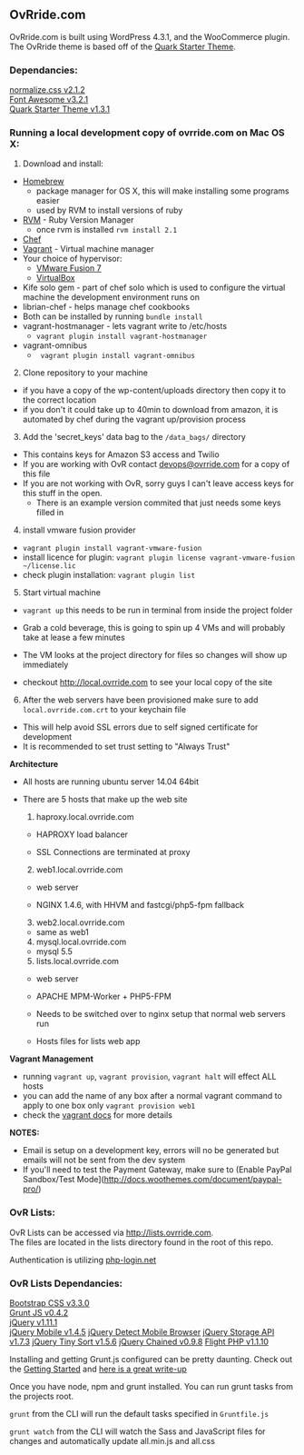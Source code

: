 ## OvRride.com

OvRride.com is built using WordPress 4.3.1, and the WooCommerce plugin. The OvRride theme is based off of the [Quark Starter Theme](http://quarktheme.com/).


### Dependancies:

[normalize.css v2.1.2](git.io/normalize)  
[Font Awesome v3.2.1](http://fortawesome.github.io/Font-Awesome/)  
[Quark Starter Theme v1.3.1](https://github.com/maddisondesigns/Quark)  

### Running a local development copy of ovrride.com on Mac OS X:

1. Download and install:
  - [Homebrew](http://brew.sh)
     - package manager for OS X, this will make installing some programs easier
     - used by RVM to install versions of ruby
  - [RVM](http://rvm.io) - Ruby Version Manager
    - once rvm is installed ```rvm install 2.1```
  - [Chef](https://downloads.getchef.com/chef-dk/mac/#/)
  - [Vagrant](http://vagrantup.com) - Virtual machine manager
  - Your choice of hypervisor:
    - [VMware Fusion 7](http://store.vmware.com/store/vmware/en_US/DisplayProductDetailsPage/ThemeID.2485600/productID.304322400)
    - [VirtualBox](http://virtualbox.org)
  - Kife solo gem - part of chef solo which is used to configure the virtual machine the development environment runs on
  - librian-chef - helps manage chef cookbooks
  - Both can be installed by running ```bundle install```
  - vagrant-hostmanager - lets vagrant write to /etc/hosts
    - ```vagrant plugin install vagrant-hostmanager```
  - vagrant-omnibus
    - ``` vagrant plugin install vagrant-omnibus```
2. Clone repository to your machine
  - if you have a copy of the wp-content/uploads directory then copy it to the correct location
  - if you don't it could take up to 40min to download from amazon, it is automated by chef during the vagrant up/provision process
3. Add the 'secret_keys' data bag to the ```/data_bags/``` directory
  - This contains keys for Amazon S3 access and Twilio
  - If you are working with OvR contact devops@ovrride.com for a copy of this file
  - If you are not working with OvR, sorry guys I can't leave access keys for this stuff in the open.
    - There is an example version commited that just needs some keys filled in
4. install vmware fusion provider
  - ```vagrant plugin install vagrant-vmware-fusion```
  - install licence for plugin: ```vagrant plugin license vagrant-vmware-fusion ~/license.lic```
  - check plugin installation: ```vagrant plugin list```
5. Start virtual machine
  - ```vagrant up``` this needs to be run in terminal from inside the project folder
  - Grab a cold beverage, this is going to spin up 4 VMs and will probably take at lease a few minutes

  - The VM looks at the project directory for files so changes will show up immediately
  - checkout http://local.ovrride.com to see your local copy of the site
6. After the web servers have been provisioned make sure to add ```local.ovrride.com.crt``` to your keychain file
  - This will help avoid SSL errors due to self signed certificate for development
  - It is recommended to set trust setting to "Always Trust"


**Architecture**

- All hosts are running ubuntu server 14.04 64bit

- There are 5 hosts that make up the web site
    
   1) haproxy.local.ovrride.com
      
   - HAPROXY load balancer
   
   - SSL Connections are terminated at proxy
	  
  2) web1.local.ovrride.com
  
  - web server
  
  - NGINX 1.4.6, with HHVM and fastcgi/php5-fpm fallback
	  
  3) web2.local.ovrride.com
      
  - same as web1
	  
  4) mysql.local.ovrride.com
      
  - mysql 5.5

  5) lists.local.ovrride.com
  
  - web server
  
  - APACHE MPM-Worker + PHP5-FPM
  
  - Needs to be switched over to nginx setup that normal web servers run
  
  - Hosts files for lists web app
  
  

**Vagrant Management**
- running ```vagrant up```, ```vagrant provision```, ```vagrant halt``` will effect ALL hosts
- you can add the name of any box after a normal vagrant command to apply to one box only ```vagrant provision web1```
- check the [vagrant docs](http://docs.vagrantup.com/v2/multi-machine/) for more details

**NOTES:**
- Email is setup on a development key, errors will no be generated but emails will not be sent from the dev system
- If you'll need to test the Payment Gateway, make sure to (Enable PayPal Sandbox/Test Mode](http://docs.woothemes.com/document/paypal-pro/)

### OvR Lists:

OvR Lists can be accessed via http://lists.ovrride.com.  
The files are located in the lists directory found in the root of this repo.

Authentication is utilizing [php-login.net](http://php-login.net)

### OvR Lists Dependancies:

[Bootstrap CSS v3.3.0](http://getbootstrap.com/)  
[Grunt JS v0.4.2](http://gruntjs.com)  
[jQuery v1.11.1](http://jquery.com)  
[jQuery Mobile v1.4.5](http://jquerymobile.com/)
[jQuery Detect Mobile Browser](http://detectmobilebrowser.com/)
[jQuery Storage API v1.7.3](https://github.com/julien-maurel/jQuery-Storage-API)
[jQuery Tiny Sort v1.5.6](http://tinysort.sjeiti.com/)
[jQuery Chained v0.9.8](http://www.appelsiini.net/projects/chained)
[Flight PHP v1.1.10](http://http://flightphp.com/)


Installing and getting Grunt.js configured can be pretty daunting. Check out the [Getting Started](http://gruntjs.com/getting-started) and [here is a great write-up](http://blog.raddevon.com/becoming-self-sufficient-with-grunt-js/)

Once you have node, npm and grunt installed. You can run grunt tasks from the projects root.

`grunt` from the CLI will run the default tasks specified in `Gruntfile.js`

`grunt watch` from the CLI will watch the Sass and JavaScript files for changes and automatically update all.min.js and all.css
